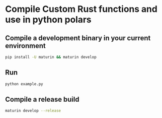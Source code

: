 # Compile Custom Rust functions and use in python polars

## Compile a development binary in your current environment

```sh
pip install -U maturin && maturin develop
```

## Run

```sh
python example.py
```

## Compile a **release** build

```sh
maturin develop --release
```
